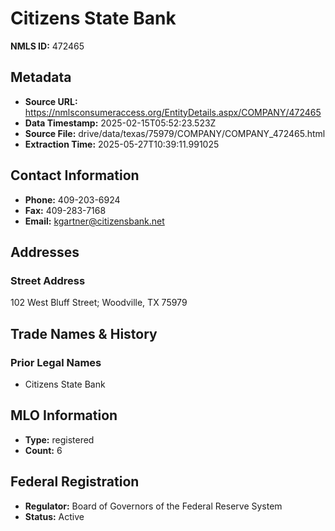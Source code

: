 # Citizens State Bank

**NMLS ID:** 472465

## Metadata
- **Source URL:** https://nmlsconsumeraccess.org/EntityDetails.aspx/COMPANY/472465
- **Data Timestamp:** 2025-02-15T05:52:23.523Z
- **Source File:** drive/data/texas/75979/COMPANY/COMPANY_472465.html
- **Extraction Time:** 2025-05-27T10:39:11.991025

## Contact Information
- **Phone:** 409-203-6924
- **Fax:** 409-283-7168
- **Email:** kgartner@citizensbank.net

## Addresses
### Street Address
102 West Bluff Street; Woodville, TX 75979

## Trade Names & History
### Prior Legal Names
- Citizens State Bank

## MLO Information
- **Type:** registered
- **Count:** 6

## Federal Registration
- **Regulator:** Board of Governors of the Federal Reserve System
- **Status:** Active
